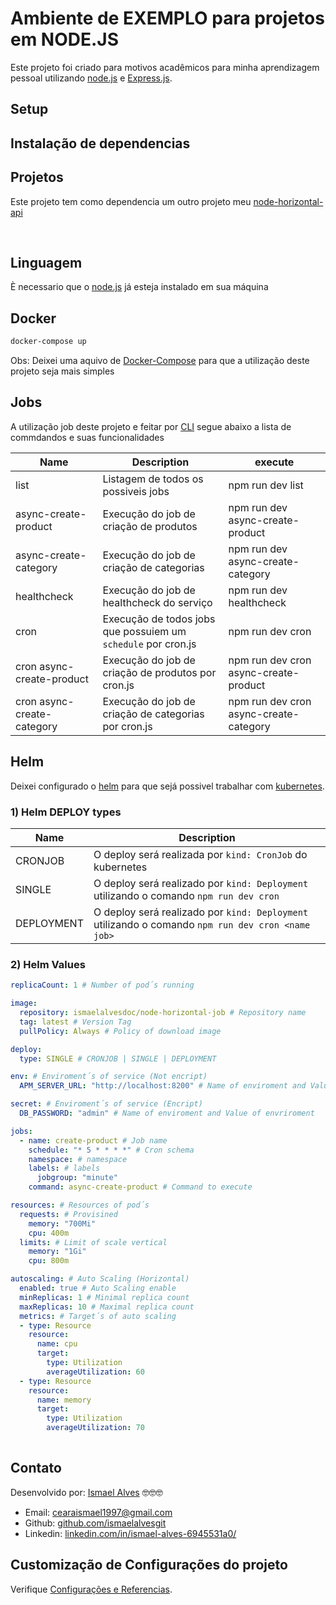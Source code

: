 # Ambiente de EXEMPLO para projetos em NODE.JS
Este projeto foi criado para motivos acadêmicos para minha aprendizagem pessoal
utilizando [node.js](https://nodejs.org/en) e [Express.js](https://expressjs.com/pt-br/). 

## Setup


## Instalação de dependencias

## Projetos
Este projeto tem como dependencia um outro projeto meu [node-horizontal-api](https://github.com/ismaelalvesgit/node-horizontal-api)

<br>

## Linguagem
È necessario que o [node.js](https://nodejs.org/en) já esteja instalado em sua máquina

## Docker
``` sh
docker-compose up
```
Obs: Deixei uma aquivo de [Docker-Compose](https://docs.docker.com/compose/) para que a utilização deste 
projeto seja mais simples

## Jobs
A utilização job deste projeto e feitar por [CLI](https://www.hostinger.com.br/tutoriais/o-que-e-cli) segue
abaixo a lista de commdandos e suas funcionalidades

Name                        | Description                                                   | execute
----------------------------|---------------------------------------------------------------|------------------
list                        | Listagem de todos os possiveis jobs                           | npm run dev list
async-create-product        | Execução do job de criação de produtos                        | npm run dev async-create-product
async-create-category       | Execução do job de criação de categorias                      | npm run dev async-create-category
healthcheck                 | Execução do job de healthcheck do serviço                     | npm run dev healthcheck
cron                        | Execução de todos jobs que possuiem um `schedule` por cron.js | npm run dev cron 
cron async-create-product   | Execução do job de criação de produtos por cron.js            | npm run dev cron async-create-product
cron async-create-category  | Execução do job de criação de categorias por cron.js          | npm run dev cron async-create-category

## Helm
Deixei configurado o [helm](https://helm.sh/) para que sejá possivel trabalhar com [kubernetes](https://kubernetes.io/pt-br/).

### 1) Helm DEPLOY types
Name       | Description                                                   
-----------|---------------------------------------------------------------
CRONJOB    | O deploy será realizada por `kind: CronJob` do kubernetes
SINGLE     | O deploy será realizado por `kind: Deployment` utilizando o comando `npm run dev cron`
DEPLOYMENT | O deploy será realizado por `kind: Deployment` utilizando o comando `npm run dev cron <name job>`

### 2) Helm Values
```yml
replicaCount: 1 # Number of pod´s running

image:
  repository: ismaelalvesdoc/node-horizontal-job # Repository name
  tag: latest # Version Tag
  pullPolicy: Always # Policy of download image

deploy:
  type: SINGLE # CRONJOB | SINGLE | DEPLOYMENT

env: # Enviroment´s of service (Not encript)
  APM_SERVER_URL: "http://localhost:8200" # Name of enviroment and Value of envriroment 

secret: # Enviroment´s of service (Encript)
  DB_PASSWORD: "admin" # Name of enviroment and Value of envriroment 

jobs:
  - name: create-product # Job name
    schedule: "* 5 * * * *" # Cron schema
    namespace: # namespace
    labels: # labels
      jobgroup: "minute"  
    command: async-create-product # Command to execute

resources: # Resources of pod´s
  requests: # Provisined
    memory: "700Mi" 
    cpu: 400m
  limits: # Limit of scale vertical
    memory: "1Gi"
    cpu: 800m

autoscaling: # Auto Scaling (Horizontal)
  enabled: true # Auto Scaling enable 
  minReplicas: 1 # Minimal replica count
  maxReplicas: 10 # Maximal replica count
  metrics: # Target´s of auto scaling
  - type: Resource
    resource:
      name: cpu
      target:
        type: Utilization
        averageUtilization: 60
  - type: Resource
    resource:
      name: memory
      target:
        type: Utilization
        averageUtilization: 70
        
```

## Contato
Desenvolvido por: [Ismael Alves](https://github.com/ismaelalvesgit) 🤓🤓🤓

* Email: [cearaismael1997@gmail.com](mailto:cearaismael1997@gmail.com) 
* Github: [github.com/ismaelalvesgit](https://github.com/ismaelalvesgit)
* Linkedin: [linkedin.com/in/ismael-alves-6945531a0/](https://www.linkedin.com/in/ismael-alves-6945531a0/)

## Customização de Configurações do projeto
Verifique [Configurações e Referencias](https://dotnet.microsoft.com/pt-br/apps/aspnet).